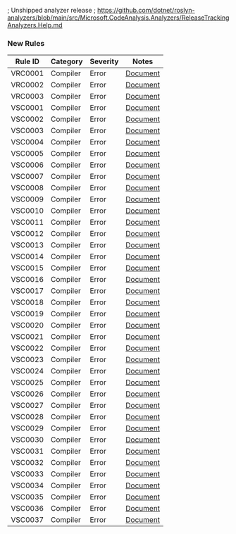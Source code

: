 ﻿; Unshipped analyzer release
; https://github.com/dotnet/roslyn-analyzers/blob/main/src/Microsoft.CodeAnalysis.Analyzers/ReleaseTrackingAnalyzers.Help.md

### New Rules

Rule ID | Category | Severity | Notes
--------|----------|----------|-------
VRC0001 | Compiler | Error | [Document](../../docs/analyzers/udon/VRC0001.md)
VRC0002 | Compiler | Error | [Document](../../docs/analyzers/udon/VRC0002.md)
VRC0003 | Compiler | Error | [Document](../../docs/analyzers/udon/VRC0003.md)
VSC0001 | Compiler | Error | [Document](../../docs/analyzers/udonsharp/VSC0001.md)
VSC0002 | Compiler | Error | [Document](../../docs/analyzers/udonsharp/VSC0002.md)
VSC0003 | Compiler | Error | [Document](../../docs/analyzers/udonsharp/VSC0003.md)
VSC0004 | Compiler | Error | [Document](../../docs/analyzers/udonsharp/VSC0004.md)
VSC0005 | Compiler | Error | [Document](../../docs/analyzers/udonsharp/VSC0005.md)
VSC0006 | Compiler | Error | [Document](../../docs/analyzers/udonsharp/VSC0006.md)
VSC0007 | Compiler | Error | [Document](../../docs/analyzers/udonsharp/VSC0007.md)
VSC0008 | Compiler | Error | [Document](../../docs/analyzers/udonsharp/VSC0008.md)
VSC0009 | Compiler | Error | [Document](../../docs/analyzers/udonsharp/VSC0009.md)
VSC0010 | Compiler | Error | [Document](../../docs/analyzers/udonsharp/VSC0010.md)
VSC0011 | Compiler | Error | [Document](../../docs/analyzers/udonsharp/VSC0011.md)
VSC0012 | Compiler | Error | [Document](../../docs/analyzers/udonsharp/VSC0012.md)
VSC0013 | Compiler | Error | [Document](../../docs/analyzers/udonsharp/VSC0013.md)
VSC0014 | Compiler | Error | [Document](../../docs/analyzers/udonsharp/VSC0014.md)
VSC0015 | Compiler | Error | [Document](../../docs/analyzers/udonsharp/VSC0015.md)
VSC0016 | Compiler | Error | [Document](../../docs/analyzers/udonsharp/VSC0016.md)
VSC0017 | Compiler | Error | [Document](../../docs/analyzers/udonsharp/VSC0017.md)
VSC0018 | Compiler | Error | [Document](../../docs/analyzers/udonsharp/VSC0018.md)
VSC0019 | Compiler | Error | [Document](../../docs/analyzers/udonsharp/VSC0019.md)
VSC0020 | Compiler | Error | [Document](../../docs/analyzers/udonsharp/VSC0020.md)
VSC0021 | Compiler | Error | [Document](../../docs/analyzers/udonsharp/VSC0021.md)
VSC0022 | Compiler | Error | [Document](../../docs/analyzers/udonsharp/VSC0022.md)
VSC0023 | Compiler | Error | [Document](../../docs/analyzers/udonsharp/VSC0023.md)
VSC0024 | Compiler | Error | [Document](../../docs/analyzers/udonsharp/VSC0024.md)
VSC0025 | Compiler | Error | [Document](../../docs/analyzers/udonsharp/VSC0025.md)
VSC0026 | Compiler | Error | [Document](../../docs/analyzers/udonsharp/VSC0026.md)
VSC0027 | Compiler | Error | [Document](../../docs/analyzers/udonsharp/VSC0027.md)
VSC0028 | Compiler | Error | [Document](../../docs/analyzers/udonsharp/VSC0028.md)
VSC0029 | Compiler | Error | [Document](../../docs/analyzers/udonsharp/VSC0029.md)
VSC0030 | Compiler | Error | [Document](../../docs/analyzers/udonsharp/VSC0030.md)
VSC0031 | Compiler | Error | [Document](../../docs/analyzers/udonsharp/VSC0031.md)
VSC0032 | Compiler | Error | [Document](../../docs/analyzers/udonsharp/VSC0032.md)
VSC0033 | Compiler | Error | [Document](../../docs/analyzers/udonsharp/VSC0033.md)
VSC0034 | Compiler | Error | [Document](../../docs/analyzers/udonsharp/VSC0034.md)
VSC0035 | Compiler | Error | [Document](../../docs/analyzers/udonsharp/VSC0035.md)
VSC0036 | Compiler | Error | [Document](../../docs/analyzers/udonsharp/VSC0036.md)
VSC0037 | Compiler | Error | [Document](../../docs/analyzers/udonsharp/VSC0037.md)
